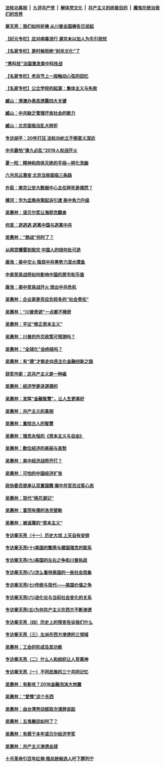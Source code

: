 

####  [法轮功真相](../../../../basic/blob/master/README.md?t=07030902) &nbsp;|&nbsp; [九评共产党](../../../../9ping.md/blob/master/README.md?t=07030902) &nbsp;|&nbsp; [解体党文化](../../../../jtdwh.md/blob/master/README.md?t=07030902)  &nbsp;|&nbsp; [共产主义的终极目的](../../../../gczydzjmd.md/blob/master/README.md?t=07030902) &nbsp;|&nbsp; [魔鬼在统治我们的世界](../../../../mgztzwmdsj.md/blob/master/README.md?t=07030902) 

#### [章天亮：我们如何祈祷 从川普全国祷告日说起](../pages/nsc423/n11944627.md?t=07030902) 

#### [【纪元专栏】应对病毒流行 渥京未以加人为先引担忧](../pages/nsc423/n11875714.md?t=07030902) 

#### [【名家专栏】是时候拒绝“封杀文化”了](../pages/nsc423/n11814093.md?t=07030902) 

#### [“黑科技”治国激发美中科技战](../pages/nsc423/n11638056.md?t=07030902) 

#### [【名家专栏】老兵节上一段触动心弦的回忆](../pages/nsc423/n11646016.md?t=07030902) 

#### [【名家专栏】公立学校的起源：集体主义与失败](../pages/nsc423/n11601833.md?t=07030902) 

#### [臧山：港澳办表态透露四大关键](../pages/nsc423/n11421628.md?t=07030902) 

#### [臧山：中共缺乏管理开放社会的能力](../pages/nsc423/n11407457.md?t=07030902) 

#### [臧山：北京面临治乱大转折](../pages/nsc423/n11406895.md?t=07030902) 

#### [专访胡平：20年打压 法轮功屹立不倒意义深远](../pages/nsc423/n11398800.md?t=07030902) 

#### [中共最怕“逢九必乱”2019人权战开火](../pages/nsc423/n11385248.md?t=07030902) 

#### [夏一阳：精神和肉体灭绝的手段—转化洗脑](../pages/nsc423/n11368250.md?t=07030902) 

#### [六月风云激变 北京当局面临三条路](../pages/nsc423/n11313668.md?t=07030902) 

#### [许茹：南京公安大数据中心主任猝死是偶然？](../pages/nsc423/n11064744.md?t=07030902) 

#### [横河：华为孟晚舟案起诉引渡 美中角力升级](../pages/nsc423/n11027230.md?t=07030902) 

#### [吴惠林：诺贝尔奖让海耶克翻身](../pages/nsc423/n10890049.md?t=07030902) 

#### [何坚：逃逃逃 逃离中国与逃离中共](../pages/nsc423/n10592891.md?t=07030902) 

#### [吴惠林：“商战”何时了？](../pages/nsc423/n10573558.md?t=07030902) 

#### [从网贷爆雷到股灾 中国人的钱何处可逃](../pages/nsc423/n10572800.md?t=07030902) 

#### [唐浩：美中交火 隐现中共黑势力混水摸鱼](../pages/nsc423/n10544040.md?t=07030902) 

#### [中美贸易战将如何影响中国的房市和币值](../pages/nsc423/n10543697.md?t=07030902) 

#### [唐浩：美中贸易战开火 烧出中共危机](../pages/nsc423/n10540126.md?t=07030902) 

#### [吴惠林：企业家是否应负较多的“社会责任”](../pages/nsc423/n10535022.md?t=07030902) 

#### [吴惠林：“川普奇迹”一点都不稀奇](../pages/nsc423/n10512808.md?t=07030902) 

#### [吴惠林：平议“修正资本主义”](../pages/nsc423/n10495724.md?t=07030902) 

#### [吴惠林：川普的外交政策可预测吗？](../pages/nsc423/n10462387.md?t=07030902) 

#### [吴惠林：“全球化”会终结吗？](../pages/nsc423/n10452838.md?t=07030902) 

#### [吴惠林：有“德”才能走向民主化金融创新之路](../pages/nsc423/n10432292.md?t=07030902) 

#### [获奖作家：这共产主义是一种癌](../pages/nsc423/n10431541.md?t=07030902) 

#### [吴惠林：经济学是讲道德的](../pages/nsc423/n10398014.md?t=07030902) 

#### [吴惠林：发挥“金融智慧”，让人生更美好](../pages/nsc423/n10375019.md?t=07030902) 

#### [吴惠林：共产主义的真相](../pages/nsc423/n10351394.md?t=07030902) 

#### [吴惠林：重拾古人的智慧](../pages/nsc423/n10337691.md?t=07030902) 

#### [吴惠林：理念永恒的《资本主义与自由》](../pages/nsc423/n10316274.md?t=07030902) 

#### [吴惠林：数位经济的美丽与哀愁](../pages/nsc423/n10292946.md?t=07030902) 

#### [吴惠林：美中经济战将开打？](../pages/nsc423/n10258825.md?t=07030902) 

#### [吴惠林：可怕的中国经济扩张](../pages/nsc423/n10219147.md?t=07030902) 

#### [政协委员提承认双重国籍 揭中共官员过客心态](../pages/nsc423/n10208809.md?t=07030902) 

#### [吴惠林：现代“桃花源记”](../pages/nsc423/n10185234.md?t=07030902) 

#### [吴惠林：富而有德的洛克斐勒](../pages/nsc423/n10142264.md?t=07030902) 

#### [吴惠林：被诬蔑的“资本主义”](../pages/nsc423/n10124816.md?t=07030902) 

#### [专访章天亮（十一）历史大戏 上天自有安排](../pages/nsc423/n10094905.md?t=07030902) 

#### [专访章天亮(十)美国的繁荣与建国理念的联系](../pages/nsc423/n10094899.md?t=07030902) 

#### [专访章天亮(九)美国的左右之争和川普执政](../pages/nsc423/n10094889.md?t=07030902) 

#### [专访章天亮(八)怎么看待美国的一些社会现象](../pages/nsc423/n10094857.md?t=07030902) 

#### [专访章天亮(七)传统与现代——美国价值之争](../pages/nsc423/n10093140.md?t=07030902) 

#### [专访章天亮(六)进化论与当前社会变化的关系](../pages/nsc423/n10092036.md?t=07030902) 

#### [专访章天亮(五)为何共产主义在西方不断渗透](../pages/nsc423/n10083620.md?t=07030902) 

#### [专访章天亮（四）历史上的预言告诉我们什么](../pages/nsc423/n10083606.md?t=07030902) 

#### [专访章天亮（三）左派在西方渗透的三领域](../pages/nsc423/n10081115.md?t=07030902) 

#### [吴惠林：工会的形成及其功能](../pages/nsc423/n10080633.md?t=07030902) 

#### [专访章天亮（二）什么人和组织让人背离神](../pages/nsc423/n10076637.md?t=07030902) 

#### [专访章天亮（一）不同民族的三个共同记忆](../pages/nsc423/n10074188.md?t=07030902) 

#### [吴惠林：有影呒？2018金融泡沫大地震](../pages/nsc423/n10040534.md?t=07030902) 

#### [吴惠林：“爱情”这个东西](../pages/nsc423/n10019423.md?t=07030902) 

#### [吴惠林：由台湾劳动部政次请辞说起](../pages/nsc423/n9979679.md?t=07030902) 

#### [吴惠林：五鬼搬运如何了？](../pages/nsc423/n9925338.md?t=07030902) 

#### [吴惠林：有感于本年诺贝尔经济学奖](../pages/nsc423/n9871883.md?t=07030902) 

#### [吴惠林：共产主义渗透全球](../pages/nsc423/n9812748.md?t=07030902) 

#### [十月革命引百年红祸 俄总统候选人吁下葬列宁](../pages/nsc423/n9810182.md?t=07030902) 

